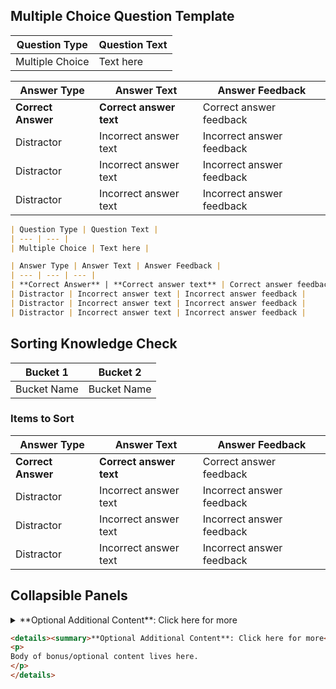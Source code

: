 ## Multiple Choice Question Template


| Question Type | Question Text |
| --- | --- |
| Multiple Choice | Text here |

| Answer Type | Answer Text | Answer Feedback |
| --- | --- | --- |
| **Correct Answer** | **Correct answer text** | Correct answer feedback |
| Distractor | Incorrect answer text | Incorrect answer feedback |
| Distractor | Incorrect answer text | Incorrect answer feedback |
| Distractor | Incorrect answer text | Incorrect answer feedback |


```md
| Question Type | Question Text |
| --- | --- |
| Multiple Choice | Text here |

| Answer Type | Answer Text | Answer Feedback |
| --- | --- | --- |
| **Correct Answer** | **Correct answer text** | Correct answer feedback |
| Distractor | Incorrect answer text | Incorrect answer feedback |
| Distractor | Incorrect answer text | Incorrect answer feedback |
| Distractor | Incorrect answer text | Incorrect answer feedback |
```

## Sorting Knowledge Check

| Bucket 1 | Bucket 2 |
| --- | --- |
| Bucket Name | Bucket Name |

### Items to Sort

| Answer Type | Answer Text | Answer Feedback |
| --- | --- | --- |
| **Correct Answer** | **Correct answer text** | Correct answer feedback |
| Distractor | Incorrect answer text | Incorrect answer feedback |
| Distractor | Incorrect answer text | Incorrect answer feedback |
| Distractor | Incorrect answer text | Incorrect answer feedback |

## Collapsible Panels

<details><summary>**Optional Additional Content**: Click here for more</summary>
<p>
Body of bonus/optional content lives here.
</p>
</details>

```md
<details><summary>**Optional Additional Content**: Click here for more</summary>
<p>
Body of bonus/optional content lives here.
</p>
</details>
```
